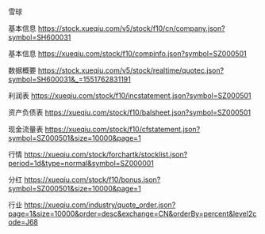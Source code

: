 雪球 

基本信息 https://stock.xueqiu.com/v5/stock/f10/cn/company.json?symbol=SH600031

基本信息 https://xueqiu.com/stock/f10/compinfo.json?symbol=SZ000501 

数据概要 https://stock.xueqiu.com/v5/stock/realtime/quotec.json?symbol=SH600031&_=1551762831191

利润表 https://xueqiu.com/stock/f10/incstatement.json?symbol=SZ000501 

资产负债表 https://xueqiu.com/stock/f10/balsheet.json?symbol=SZ000501 

现金流量表 https://xueqiu.com/stock/f10/cfstatement.json?symbol=SZ000501&size=10000&page=1 

行情 https://xueqiu.com/stock/forchartk/stocklist.json?period=1d&type=normal&symbol=SZ000001 

分红 https://xueqiu.com/stock/f10/bonus.json?symbol=SZ000501&size=10000&page=1

行业 https://xueqiu.com/industry/quote_order.json?page=1&size=10000&order=desc&exchange=CN&orderBy=percent&level2code=J68
